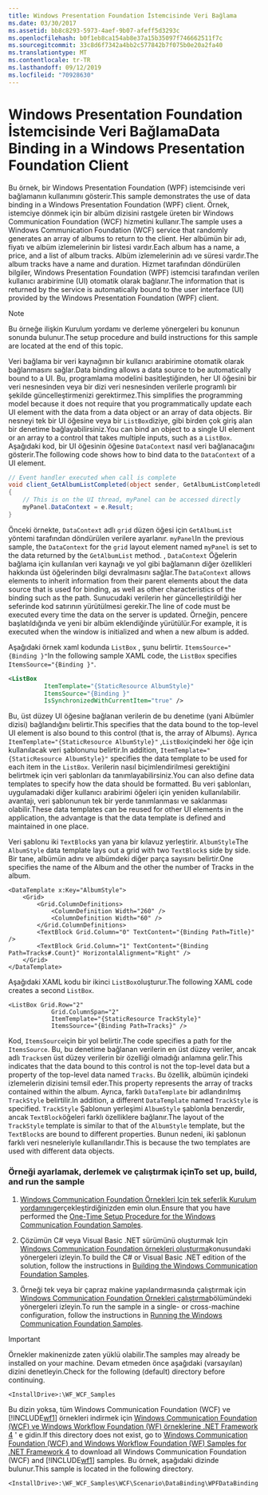```yaml
---
title: Windows Presentation Foundation İstemcisinde Veri Bağlama
ms.date: 03/30/2017
ms.assetid: bb8c8293-5973-4aef-9b07-afeff5d3293c
ms.openlocfilehash: b0f1eb8ca154ab8e37a15b35097f746662511f7c
ms.sourcegitcommit: 33c8d6f7342a4bb2c577842b7f075b0e20a2fa40
ms.translationtype: MT
ms.contentlocale: tr-TR
ms.lasthandoff: 09/12/2019
ms.locfileid: "70928630"
---
```

# <a name="data-binding-in-a-windows-presentation-foundation-client"></a><span data-ttu-id="ca829-102">Windows Presentation Foundation İstemcisinde Veri Bağlama</span><span class="sxs-lookup"><span data-stu-id="ca829-102">Data Binding in a Windows Presentation Foundation Client</span></span>
<span data-ttu-id="ca829-103">Bu örnek, bir Windows Presentation Foundation (WPF) istemcisinde veri bağlamanın kullanımını gösterir.</span><span class="sxs-lookup"><span data-stu-id="ca829-103">This sample demonstrates the use of data binding in a Windows Presentation Foundation (WPF) client.</span></span> <span data-ttu-id="ca829-104">Örnek, istemciye dönmek için bir albüm dizisini rastgele üreten bir Windows Communication Foundation (WCF) hizmetini kullanır.</span><span class="sxs-lookup"><span data-stu-id="ca829-104">The sample uses a Windows Communication Foundation (WCF) service that randomly generates an array of albums to return to the client.</span></span> <span data-ttu-id="ca829-105">Her albümün bir adı, fiyatı ve albüm izlemelerinin bir listesi vardır.</span><span class="sxs-lookup"><span data-stu-id="ca829-105">Each album has a name, a price, and a list of album tracks.</span></span> <span data-ttu-id="ca829-106">Albüm izlemelerinin adı ve süresi vardır.</span><span class="sxs-lookup"><span data-stu-id="ca829-106">The album tracks have a name and duration.</span></span> <span data-ttu-id="ca829-107">Hizmet tarafından döndürülen bilgiler, Windows Presentation Foundation (WPF) istemcisi tarafından verilen kullanıcı arabirimine (UI) otomatik olarak bağlanır.</span><span class="sxs-lookup"><span data-stu-id="ca829-107">The information that is returned by the service is automatically bound to the user interface (UI) provided by the Windows Presentation Foundation (WPF) client.</span></span>  
  
> [!NOTE]
> <span data-ttu-id="ca829-108">Bu örneğe ilişkin Kurulum yordamı ve derleme yönergeleri bu konunun sonunda bulunur.</span><span class="sxs-lookup"><span data-stu-id="ca829-108">The setup procedure and build instructions for this sample are located at the end of this topic.</span></span>  
  
 <span data-ttu-id="ca829-109">Veri bağlama bir veri kaynağının bir kullanıcı arabirimine otomatik olarak bağlanmasını sağlar.</span><span class="sxs-lookup"><span data-stu-id="ca829-109">Data binding allows a data source to be automatically bound to a UI.</span></span> <span data-ttu-id="ca829-110">Bu, programlama modelini basitleştiğinden, her UI öğesini bir veri nesnesinden veya bir dizi veri nesnesinden verilerle programlı bir şekilde güncelleştirmenizi gerektirmez.</span><span class="sxs-lookup"><span data-stu-id="ca829-110">This simplifies the programming model because it does not require that you programmatically update each UI element with the data from a data object or an array of data objects.</span></span> <span data-ttu-id="ca829-111">Bir nesneyi tek bir UI öğesine veya bir `ListBox`diziye, gibi birden çok giriş alan bir denetime bağlayabilirsiniz.</span><span class="sxs-lookup"><span data-stu-id="ca829-111">You can bind an object to a single UI element or an array to a control that takes multiple inputs, such as a `ListBox`.</span></span> <span data-ttu-id="ca829-112">Aşağıdaki kod, bir UI öğesinin öğesine `DataContext` nasıl veri bağlanacağını gösterir.</span><span class="sxs-lookup"><span data-stu-id="ca829-112">The following code shows how to bind data to the `DataContext` of a UI element.</span></span>  
  
```csharp  
// Event handler executed when call is complete  
void client_GetAlbumListCompleted(object sender, GetAlbumListCompletedEventArgs e)  
{  
    // This is on the UI thread, myPanel can be accessed directly  
    myPanel.DataContext = e.Result;   
}  
```  
  
 <span data-ttu-id="ca829-113">Önceki örnekte, `DataContext` adlı `grid` düzen öğesi için `GetAlbumList` yöntemi tarafından döndürülen verilere ayarlanır. `myPanel`</span><span class="sxs-lookup"><span data-stu-id="ca829-113">In the previous sample, the `DataContext` for the `grid` layout element named `myPanel` is set to the data returned by the `GetAlbumList` method.</span></span> <span data-ttu-id="ca829-114">, `DataContext` Öğelerin bağlama için kullanılan veri kaynağı ve yol gibi bağlamanın diğer özellikleri hakkında üst öğelerinden bilgi devralmasını sağlar.</span><span class="sxs-lookup"><span data-stu-id="ca829-114">The `DataContext` allows elements to inherit information from their parent elements about the data source that is used for binding, as well as other characteristics of the binding such as the path.</span></span> <span data-ttu-id="ca829-115">Sunucudaki verilerin her güncelleştirildiği her seferinde kod satırının yürütülmesi gerekir.</span><span class="sxs-lookup"><span data-stu-id="ca829-115">The line of code must be executed every time the data on the server is updated.</span></span> <span data-ttu-id="ca829-116">Örneğin, pencere başlatıldığında ve yeni bir albüm eklendiğinde yürütülür.</span><span class="sxs-lookup"><span data-stu-id="ca829-116">For example, it is executed when the window is initialized and when a new album is added.</span></span>  
  
 <span data-ttu-id="ca829-117">Aşağıdaki örnek xaml kodunda `ListBox` , şunu belirtir. `ItemsSource="{Binding }"`</span><span class="sxs-lookup"><span data-stu-id="ca829-117">In the following sample XAML code, the `ListBox` specifies `ItemsSource="{Binding }"`.</span></span>  
  
```xml  
<ListBox   
          ItemTemplate="{StaticResource AlbumStyle}"  
          ItemsSource="{Binding }"   
          IsSynchronizedWithCurrentItem="true" />  
```  
  
 <span data-ttu-id="ca829-118">Bu, üst düzey UI öğesine bağlanan verilerin de bu denetime (yani Albümler dizisi) bağlandığını belirtir.</span><span class="sxs-lookup"><span data-stu-id="ca829-118">This specifies that the data bound to the top-level UI element is also bound to this control (that is, the array of Albums).</span></span> <span data-ttu-id="ca829-119">Ayrıca `ItemTemplate="{StaticResource AlbumStyle}"` ,`ListBox`içindeki her öğe için kullanılacak veri şablonunu belirtir.</span><span class="sxs-lookup"><span data-stu-id="ca829-119">In addition, `ItemTemplate="{StaticResource AlbumStyle}"` specifies the data template to be used for each item in the `ListBox`.</span></span> <span data-ttu-id="ca829-120">Verilerin nasıl biçimlendirilmesi gerektiğini belirtmek için veri şablonları da tanımlayabilirsiniz.</span><span class="sxs-lookup"><span data-stu-id="ca829-120">You can also define data templates to specify how the data should be formatted.</span></span> <span data-ttu-id="ca829-121">Bu veri şablonları, uygulamadaki diğer kullanıcı arabirimi öğeleri için yeniden kullanılabilir. avantajı, veri şablonunun tek bir yerde tanımlanması ve saklanması olabilir.</span><span class="sxs-lookup"><span data-stu-id="ca829-121">These data templates can be reused for other UI elements in the application, the advantage is that the data template is defined and maintained in one place.</span></span>  
  
 <span data-ttu-id="ca829-122">Veri şablonu iki `TextBlock`s yan yana bir kılavuz yerleştirir. `AlbumStyle`</span><span class="sxs-lookup"><span data-stu-id="ca829-122">The `AlbumStyle` data template lays out a grid with two `TextBlock`s side by side.</span></span> <span data-ttu-id="ca829-123">Bir tane, albümün adını ve albümdeki diğer parça sayısını belirtir.</span><span class="sxs-lookup"><span data-stu-id="ca829-123">One specifies the name of the Album and the other the number of Tracks in the album.</span></span>  
  
```xaml  
<DataTemplate x:Key="AlbumStyle">  
    <Grid>  
        <Grid.ColumnDefinitions>  
            <ColumnDefinition Width="260" />  
            <ColumnDefinition Width="60" />  
        </Grid.ColumnDefinitions>  
        <TextBlock Grid.Column="0" TextContent="{Binding Path=Title}" />  
        <TextBlock Grid.Column="1" TextContent="{Binding Path=Tracks#.Count}" HorizontalAlignment="Right" />  
    </Grid>  
</DataTemplate>  
```  
  
 <span data-ttu-id="ca829-124">Aşağıdaki XAML kodu bir ikinci `ListBox`oluşturur.</span><span class="sxs-lookup"><span data-stu-id="ca829-124">The following XAML code creates a second `ListBox`.</span></span>  
  
```xaml  
<ListBox Grid.Row="2"   
            Grid.ColumnSpan="2"   
            ItemTemplate="{StaticResource TrackStyle}"  
            ItemsSource="{Binding Path=Tracks}" />  
```  
  
 <span data-ttu-id="ca829-125">Kod, `ItemsSource`için bir yol belirtir.</span><span class="sxs-lookup"><span data-stu-id="ca829-125">The code specifies a path for the `ItemsSource`.</span></span> <span data-ttu-id="ca829-126">Bu, bu denetime bağlanan verilerin en üst düzey veriler, ancak adlı `Tracks`en üst düzey verilerin bir özelliği olmadığı anlamına gelir.</span><span class="sxs-lookup"><span data-stu-id="ca829-126">This indicates that the data bound to this control is not the top-level data but a property of the top-level data named `Tracks`.</span></span> <span data-ttu-id="ca829-127">Bu özellik, albümün içindeki izlemelerin dizisini temsil eder.</span><span class="sxs-lookup"><span data-stu-id="ca829-127">This property represents the array of tracks contained within the album.</span></span> <span data-ttu-id="ca829-128">Ayrıca, farklı `DataTemplate` bir adlandırılmış `TrackStyle` belirtilir.</span><span class="sxs-lookup"><span data-stu-id="ca829-128">In addition, a different `DataTemplate` named `TrackStyle` is specified.</span></span> <span data-ttu-id="ca829-129">`TrackStyle` Şablonun yerleşimi `AlbumStyle` şablonla benzerdir, ancak `TextBlock`öğeleri farklı özelliklere bağlanır.</span><span class="sxs-lookup"><span data-stu-id="ca829-129">The layout of the `TrackStyle` template is similar to that of the `AlbumStyle` template, but the `TextBlock`s are bound to different properties.</span></span> <span data-ttu-id="ca829-130">Bunun nedeni, iki şablonun farklı veri nesneleriyle kullanıllarıdır.</span><span class="sxs-lookup"><span data-stu-id="ca829-130">This is because the two templates are used with different data objects.</span></span>  
  
### <a name="to-set-up-build-and-run-the-sample"></a><span data-ttu-id="ca829-131">Örneği ayarlamak, derlemek ve çalıştırmak için</span><span class="sxs-lookup"><span data-stu-id="ca829-131">To set up, build, and run the sample</span></span>  
  
1. <span data-ttu-id="ca829-132">[Windows Communication Foundation Örnekleri Için tek seferlik Kurulum yordamını](../../../../docs/framework/wcf/samples/one-time-setup-procedure-for-the-wcf-samples.md)gerçekleştirdiğinizden emin olun.</span><span class="sxs-lookup"><span data-stu-id="ca829-132">Ensure that you have performed the [One-Time Setup Procedure for the Windows Communication Foundation Samples](../../../../docs/framework/wcf/samples/one-time-setup-procedure-for-the-wcf-samples.md).</span></span>  
  
2. <span data-ttu-id="ca829-133">Çözümün C# veya Visual Basic .NET sürümünü oluşturmak Için [Windows Communication Foundation örnekleri oluşturma](../../../../docs/framework/wcf/samples/building-the-samples.md)konusundaki yönergeleri izleyin.</span><span class="sxs-lookup"><span data-stu-id="ca829-133">To build the C# or Visual Basic .NET edition of the solution, follow the instructions in [Building the Windows Communication Foundation Samples](../../../../docs/framework/wcf/samples/building-the-samples.md).</span></span>  
  
3. <span data-ttu-id="ca829-134">Örneği tek veya bir çapraz makine yapılandırmasında çalıştırmak için [Windows Communication Foundation Örnekleri çalıştırma](../../../../docs/framework/wcf/samples/running-the-samples.md)bölümündeki yönergeleri izleyin.</span><span class="sxs-lookup"><span data-stu-id="ca829-134">To run the sample in a single- or cross-machine configuration, follow the instructions in [Running the Windows Communication Foundation Samples](../../../../docs/framework/wcf/samples/running-the-samples.md).</span></span>  
  
> [!IMPORTANT]
> <span data-ttu-id="ca829-135">Örnekler makinenizde zaten yüklü olabilir.</span><span class="sxs-lookup"><span data-stu-id="ca829-135">The samples may already be installed on your machine.</span></span> <span data-ttu-id="ca829-136">Devam etmeden önce aşağıdaki (varsayılan) dizini denetleyin.</span><span class="sxs-lookup"><span data-stu-id="ca829-136">Check for the following (default) directory before continuing.</span></span>  
>   
> `<InstallDrive>:\WF_WCF_Samples`  
>   
> <span data-ttu-id="ca829-137">Bu dizin yoksa, tüm Windows Communication Foundation (WCF) ve [!INCLUDE[wf1](../../../../includes/wf1-md.md)] örnekleri indirmek için [Windows Communication Foundation (WCF) ve Windows Workflow Foundation (WF) örneklerine .NET Framework 4](https://go.microsoft.com/fwlink/?LinkId=150780) ' e gidin.</span><span class="sxs-lookup"><span data-stu-id="ca829-137">If this directory does not exist, go to [Windows Communication Foundation (WCF) and Windows Workflow Foundation (WF) Samples for .NET Framework 4](https://go.microsoft.com/fwlink/?LinkId=150780) to download all Windows Communication Foundation (WCF) and [!INCLUDE[wf1](../../../../includes/wf1-md.md)] samples.</span></span> <span data-ttu-id="ca829-138">Bu örnek, aşağıdaki dizinde bulunur.</span><span class="sxs-lookup"><span data-stu-id="ca829-138">This sample is located in the following directory.</span></span>  
>   
> `<InstallDrive>:\WF_WCF_Samples\WCF\Scenario\DataBinding\WPFDataBinding`  
